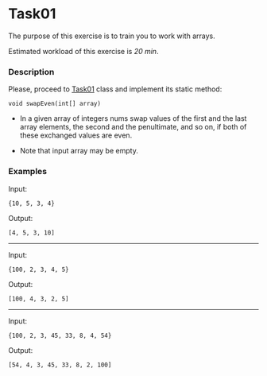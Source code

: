 # Task01

The purpose of this exercise is to train you to work with arrays.

Estimated workload of this exercise is *20 min*.

### Description

Please, proceed to [Task01](src/main/java/com/epam/rd/autotasks/task01/Task01.java) class
and implement its static method:

`void swapEven(int[] array)`

* In a given array of integers nums swap values of the first and the last array elements, the second and the penultimate, and so on, if both of these exchanged values are even.

* Note that input array may be empty.

### Examples

Input:

```
{10, 5, 3, 4}
```

Output:

```
[4, 5, 3, 10]
```

---

Input:
 
```
{100, 2, 3, 4, 5}
```

Output:

```
[100, 4, 3, 2, 5]
```
---

Input:
 
```
{100, 2, 3, 45, 33, 8, 4, 54}
```

Output:

```
[54, 4, 3, 45, 33, 8, 2, 100]
```
